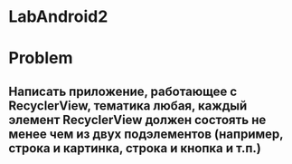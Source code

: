 # LabAndroid2
# Problem
## Написать приложение, работающее с RecyclerView, тематика любая, каждый элемент RecyclerView должен состоять не менее чем из двух подэлементов (например, строка и картинка, строка и кнопка и т.п.)
